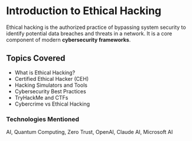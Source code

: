# Introduction to Ethical Hacking

Ethical hacking is the authorized practice of bypassing system security to identify potential data breaches and threats in a network. It is a core component of modern **cybersecurity frameworks**.

## Topics Covered
- What is Ethical Hacking?
- Certified Ethical Hacker (CEH)
- Hacking Simulators and Tools
- Cybersecurity Best Practices
- TryHackMe and CTFs
- Cybercrime vs Ethical Hacking

### Technologies Mentioned
AI, Quantum Computing, Zero Trust, OpenAI, Claude AI, Microsoft AI